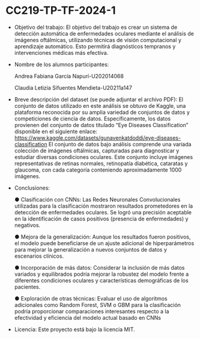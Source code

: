 # CC219-TP-TF-2024-1

- Objetivo del trabajo: El objetivo del trabajo es crear un sistema de detección automática de enfermedades oculares mediante el análisis de imágenes oftálmicas, utilizando técnicas de visión computacional y aprendizaje automático. Esto permitirá diagnósticos tempranos y intervenciones médicas más efectiva.

- Nombre de los alumnos participantes:

  Andrea Fabiana García Napurí-U202014068
  
  Claudia Letizia Sifuentes Mendieta-U20211a147
  
- Breve descripción del dataset (se puede adjuntar el archivo PDF):
  El conjunto de datos utilizado en este análisis se obtuvo de Kaggle, una plataforma reconocida por su amplia variedad de conjuntos de datos y competiciones de ciencia de datos. Específicamente, los datos provienen del conjunto de datos titulado “Eye Diseases Classification” disponible en el siguiente enlace: https://www.kaggle.com/datasets/gunavenkatdoddi/eye-diseases-classification 
  El conjunto de datos bajo análisis comprende una variada colección de imágenes oftálmicas, capturadas para diagnosticar y estudiar diversas condiciones oculares. Este conjunto incluye imágenes representativas de retinas normales, retinopatía diabética, cataratas y glaucoma, con cada categoría conteniendo aproximadamente 1000 imágenes.

- Conclusiones:

  ●	Clasificación con CNNs: Las Redes Neuronales Convolucionales utilizadas para la clasificación mostraron resultados prometedores en la detección de enfermedades oculares. Se logró una precisión aceptable en la identificación de casos positivos (presencia de enfermedades) y negativos.
  
  ●	Mejora de la generalización: Aunque los resultados fueron positivos, el modelo puede beneficiarse de un ajuste adicional de hiperparámetros para mejorar la generalización a nuevos conjuntos de datos y escenarios clínicos.
  
  ●	Incorporación de más datos: Considerar la inclusión de más datos variados y equilibrados podría mejorar la robustez del modelo frente a diferentes condiciones oculares y características demográficas de los pacientes.
  
  ●	Exploración de otras técnicas: Evaluar el uso de algoritmos adicionales como Random Forest, SVM o GBM para la clasificación podría proporcionar comparaciones interesantes respecto a la efectividad y eficiencia del modelo actual basado en CNNs
  
- Licencia:
Este proyecto está bajo la licencia MIT. 
